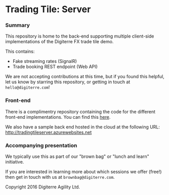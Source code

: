 # Trading Tile: Server

### Summary
This repository is home to the back-end supporting multiple client-side implementations of the Digiterre FX trade tile demo.

This contains:

- Fake streaming rates (SignalR)
- Trade booking REST endpoint (Web API)

We are not accepting contributions at this time, but if you found this helpful, let us know by starring this repository, or getting in touch at `hello@digiterre.com`!

### Front-end
There is a complimentry repository containing the code for the different front-end implementations. You can find this [here](https://github.com/Digiterre/trading-tile-clients).

We also have a sample back end hosted in the cloud at the following URL:
http://tradingtileserver.azurewebsites.net

### Accompanying presentation

We typically use this as part of our "brown bag" or "lunch and learn" initiative.

If you are interested in learning more about which sessions we offer (free!) then get in touch with us at `brownbag@digiterre.com`.

Copyright 2016 Digiterre Agility Ltd.
